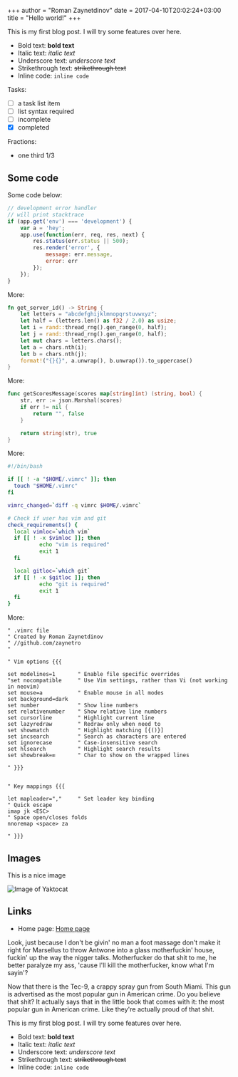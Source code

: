 +++
author = "Roman Zaynetdinov"
date = 2017-04-10T20:02:24+03:00
title = "Hello world!"
+++

This is my first blog post. I will try some features over here.

* Bold text: **bold text**
* Italic text: *italic text*
* Underscore text: _underscore text_
* Strikethrough text: ~~strikethrough text~~
* Inline code: `inline code`


Tasks:

* [ ] a task list item
* [ ] list syntax required
* [ ] incomplete
* [x] completed

Fractions:

* one third 1/3


## Some code

Some code below:

```javascript
// development error handler
// will print stacktrace
if (app.get('env') === 'development') {
    var a = 'hey';
    app.use(function(err, req, res, next) {
        res.status(err.status || 500);
        res.render('error', {
            message: err.message,
            error: err
        });
    });
}
```

More:

```rust
fn get_server_id() -> String {
    let letters = "abcdefghijklmnopqrstuvwxyz";
    let half = (letters.len() as f32 / 2.0) as usize;
    let i = rand::thread_rng().gen_range(0, half);
    let j = rand::thread_rng().gen_range(0, half);
    let mut chars = letters.chars();
    let a = chars.nth(i);
    let b = chars.nth(j);
    format!("{}{}", a.unwrap(), b.unwrap()).to_uppercase()
}
```

More:

```go
func getScoresMessage(scores map[string]int) (string, bool) {
	str, err := json.Marshal(scores)
	if err != nil {
		return "", false
	}

	return string(str), true
}
```

More:

```bash
#!/bin/bash

if [[ ! -a "$HOME/.vimrc" ]]; then
  touch "$HOME/.vimrc"
fi

vimrc_changed=`diff -q vimrc $HOME/.vimrc`

# Check if user has vim and git
check_requirements() {
  local vimloc=`which vim`
  if [[ ! -x $vimloc ]]; then
          echo "vim is required"
          exit 1
  fi

  local gitloc=`which git`
  if [[ ! -x $gitloc ]]; then
          echo "git is required"
          exit 1
  fi
}

```

More:

```vim
" .vimrc file
" Created by Roman Zaynetdinov
" //github.com/zaynetro
"

" Vim options {{{

set modelines=1       " Enable file specific overrides
"set nocompatible     " Use Vim settings, rather than Vi (not working in neovim)
set mouse=a           " Enable mouse in all modes
set background=dark
set number            " Show line numbers
set relativenumber    " Show relative line numbers
set cursorline        " Highlight current line
set lazyredraw        " Redraw only when need to
set showmatch         " Highlight matching [{()}]
set incsearch         " Search as characters are entered
set ignorecase        " Case-insensitive search
set hlsearch          " Highlight search results
set showbreak=⇇       " Char to show on the wrapped lines

" }}}


" Key mappings {{{

let mapleader=","     " Set leader key binding
" Quick escape
imap jk <ESC>
" Space open/closes folds
nnoremap <space> za

" }}}
```

## Images

This is a nice image

![Image of Yaktocat](https://media.pragprog.com/images/cms/bhtmux-cartoon.jpg)

## Links

* Home page: [Home page](https://zaynetro.com)

Look, just because I don't be givin' no man a foot massage don't make it right for Marsellus to throw Antwone into a glass motherfuckin' house, fuckin' up the way the nigger talks. Motherfucker do that shit to me, he better paralyze my ass, 'cause I'll kill the motherfucker, know what I'm sayin'?

Now that there is the Tec-9, a crappy spray gun from South Miami. This gun is advertised as the most popular gun in American crime. Do you believe that shit? It actually says that in the little book that comes with it: the most popular gun in American crime. Like they're actually proud of that shit.

This is my first blog post. I will try some features over here.

* Bold text: **bold text**
* Italic text: *italic text*
* Underscore text: _underscore text_
* Strikethrough text: ~~strikethrough text~~
* Inline code: `inline code`
